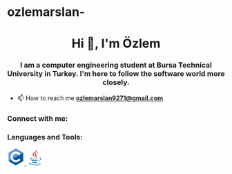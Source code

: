 # ozlemarslan-
<h1 align="center">Hi 👋, I'm Özlem</h1>
<h3 align="center">I am a computer engineering student at Bursa Technical University in Turkey. I'm here to follow the software world more closely.</h3>

- 📫 How to reach me **ozlemarslan9271@gmail.com**

<h3 align="left">Connect with me:</h3>
<p align="left">
</p>

<h3 align="left">Languages and Tools:</h3>
<p align="left"> <a href="https://www.cprogramming.com/" target="_blank" rel="noreferrer"> <img src="https://raw.githubusercontent.com/devicons/devicon/master/icons/c/c-original.svg" alt="c" width="40" height="40"/> </a> <a href="https://www.java.com" target="_blank" rel="noreferrer"> <img src="https://raw.githubusercontent.com/devicons/devicon/master/icons/java/java-original.svg" alt="java" width="40" height="40"/> </a> </p>
